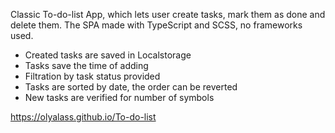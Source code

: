 Classic To-do-list App, which lets user create tasks, mark them as done and delete them. 
The SPA made with TypeScript and SCSS, no frameworks used. 
- Created tasks are saved in Localstorage
- Tasks save the time of adding
- Filtration by task status provided 
- Tasks are sorted by date, the order can be reverted
- New tasks are verified for number of symbols

https://olyalass.github.io/To-do-list